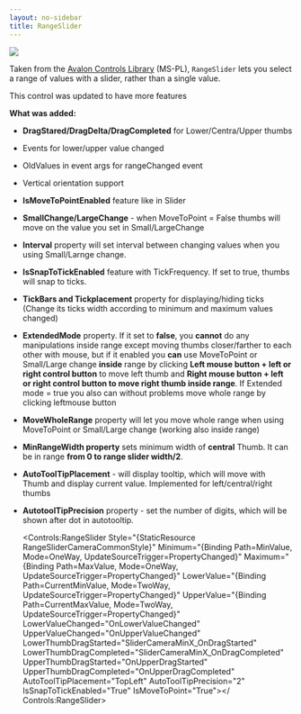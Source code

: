 ```yaml
---
layout: no-sidebar
title: RangeSlider
---
```


![]({{site.baseurl}}/images/range_slider.PNG)  

Taken from the [Avalon Controls Library](http://avaloncontrolslib.codeplex.com/) (MS-PL), `RangeSlider` lets you select a range of values with a slider, rather than a single value.

This control was updated to have more features

**What was added:**

- **DragStared/DragDelta/DragCompleted** for Lower/Centra/Upper thumbs

- Events for lower/upper value changed

- OldValues in event args for rangeChanged event

- Vertical orientation support

- **IsMoveToPointEnabled** feature like in Slider

- **SmallChange/LargeChange** - when MoveToPoint = False thumbs will move on the value you set in Small/LargeChange

- **Interval** property will set interval between changing values when you using Small/Larnge change. 
 
- **IsSnapToTickEnabled** feature with TickFrequency. If set to true, thumbs will snap to ticks.

- **TickBars and Tickplacement** property for displaying/hiding ticks (Change its ticks width according to minimum and maximum values changed)
 
- **ExtendedMode** property. If it set to **false**, you **cannot** do any manipulations inside range except moving thumbs closer/farther to each other with mouse, but if it enabled you **can** use MoveToPoint or Small/Large change **inside** range by clicking **Left mouse button + left or right control button** to move left thumb and **Right mouse button + left or right control button to move right thumb inside range**. If Extended mode = true you also can without problems move whole range by clicking leftmouse button
 
- **MoveWholeRange** property will let you move whole range when using MoveToPoint or Small/Large change (working also inside range)
 
- **MinRangeWidth property** sets minimum width of **central** Thumb. It can be in range **from 0 to range slider width/2**.

- **AutoToolTipPlacement** - will display tooltip, which will move with Thumb and display current value. Implemented for left/central/right thumbs

- **AutotoolTipPrecision** property - set the number of digits, which will be shown after dot in autotooltip.


	<Сontrols:RangeSlider Style="{StaticResource RangeSliderCameraCommonStyle}" 
            Minimum="{Binding Path=MinValue, Mode=OneWay, UpdateSourceTrigger=PropertyChanged}"
            Maximum="{Binding Path=MaxValue, Mode=OneWay, UpdateSourceTrigger=PropertyChanged}"
            LowerValue="{Binding Path=CurrentMinValue, Mode=TwoWay, UpdateSourceTrigger=PropertyChanged}"
            UpperValue="{Binding Path=CurrentMaxValue, Mode=TwoWay, UpdateSourceTrigger=PropertyChanged}"
            LowerValueChanged="OnLowerValueChanged" UpperValueChanged="OnUpperValueChanged"
            LowerThumbDragStarted="SliderCameraMinX_OnDragStarted"
            LowerThumbDragCompleted="SliderCameraMinX_OnDragCompleted"
            UpperThumbDragStarted="OnUpperDragStarted" 
            UpperThumbDragCompleted="OnUpperDragCompleted" 
            AutoToolTipPlacement="TopLeft" AutoToolTipPrecision="2"
            IsSnapToTickEnabled="True" IsMoveToPoint="True"></Сontrols:RangeSlider>

